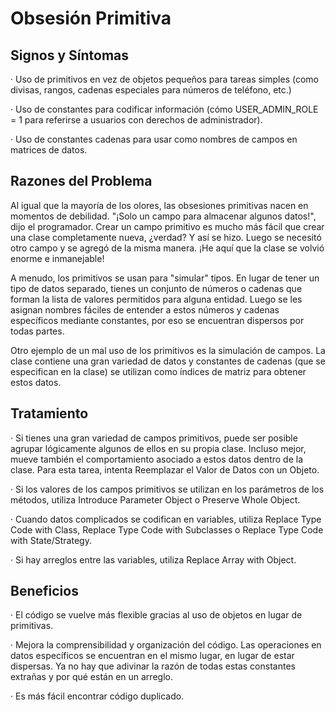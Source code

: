 # Obsesión Primitiva

## Signos y Síntomas

· Uso de primitivos en vez de objetos pequeños para tareas simples (como divisas, rangos, cadenas especiales para números de teléfono, etc.) 

· Uso de constantes para codificar información (cómo USER_ADMIN_ROLE = 1 para referirse a usuarios con derechos de administrador).

· Uso de constantes cadenas para usar como nombres de campos en matrices de datos.

## Razones del Problema
 
Al igual que la mayoría de los olores, las obsesiones primitivas nacen en momentos de debilidad. "¡Solo un campo para almacenar algunos datos!", dijo el programador. Crear un campo primitivo es mucho más fácil que crear una clase completamente nueva, ¿verdad? Y así se hizo. Luego se necesitó otro campo y se agregó de la misma manera. ¡He aquí que la clase se volvió enorme e inmanejable!

A menudo, los primitivos se usan para "simular" tipos. En lugar de tener un tipo de datos separado, tienes un conjunto de números o cadenas que forman la lista de valores permitidos para alguna entidad. Luego se les asignan nombres fáciles de entender a estos números y cadenas específicos mediante constantes, por eso se encuentran dispersos por todas partes.

Otro ejemplo de un mal uso de los primitivos es la simulación de campos. La clase contiene una gran variedad de datos y constantes de cadenas (que se especifican en la clase) se utilizan como índices de matriz para obtener estos datos.

## Tratamiento

· Si tienes una gran variedad de campos primitivos, puede ser posible agrupar lógicamente algunos de ellos en su propia clase. Incluso mejor, mueve también el comportamiento asociado a estos datos dentro de la clase. Para esta tarea, intenta Reemplazar el Valor de Datos con un Objeto.

· Si los valores de los campos primitivos se utilizan en los parámetros de los métodos, utiliza Introduce Parameter Object o Preserve Whole Object.

· Cuando datos complicados se codifican en variables, utiliza Replace Type Code with Class, Replace Type Code with Subclasses o Replace Type Code with State/Strategy.

· Si hay arreglos entre las variables, utiliza Replace Array with Object.

## Beneficios

· El código se vuelve más flexible gracias al uso de objetos en lugar de primitivas.

· Mejora la comprensibilidad y organización del código. Las operaciones en datos específicos se encuentran en el mismo lugar, en lugar de estar dispersas. Ya no hay que adivinar la razón de todas estas constantes extrañas y por qué están en un arreglo.

· Es más fácil encontrar código duplicado.